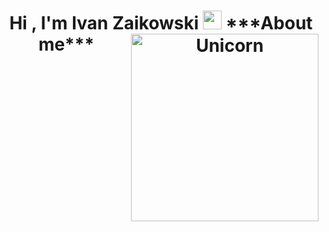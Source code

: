 <h1 align="center"><b>Hi , I'm Ivan Zaikowski </b>
<!--  -->
<img align="right" width=300px alt="Unicorn" src="https://c.tenor.com/GN73MKBawZYAAAAi/busy-cute.gif" />
<img src="https://media.giphy.com/media/ObNTw8Uzwy6KQ/giphy.gif" width="30px">&nbsp;***About me***
